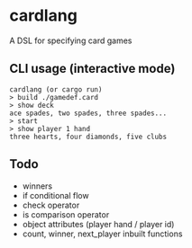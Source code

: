 # cardlang

A DSL for specifying card games

## CLI usage (interactive mode)
```
cardlang (or cargo run)
> build ./gamedef.card
> show deck
ace spades, two spades, three spades...
> start
> show player 1 hand
three hearts, four diamonds, five clubs
```

## Todo
- winners
- if conditional flow
- check operator
- is comparison operator
- object attributes (player hand / player id)
- count, winner, next_player inbuilt functions